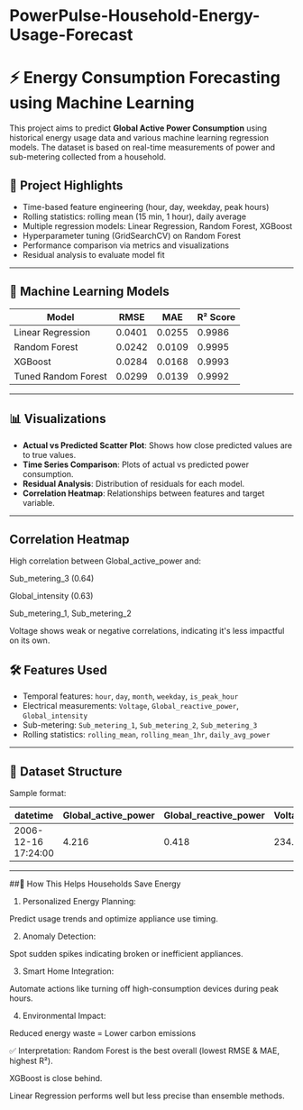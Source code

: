 # PowerPulse-Household-Energy-Usage-Forecast

# ⚡ Energy Consumption Forecasting using Machine Learning

This project aims to predict **Global Active Power Consumption** using historical energy usage data and various machine learning regression models. The dataset is based on real-time measurements of power and sub-metering collected from a household.

## 📌 Project Highlights

- Time-based feature engineering (hour, day, weekday, peak hours)
- Rolling statistics: rolling mean (15 min, 1 hour), daily average
- Multiple regression models: Linear Regression, Random Forest, XGBoost
- Hyperparameter tuning (GridSearchCV) on Random Forest
- Performance comparison via metrics and visualizations
- Residual analysis to evaluate model fit

---

## 🧠 Machine Learning Models

| Model                  | RMSE     | MAE      | R² Score |
|------------------------|----------|----------|----------|
| Linear Regression      | 0.0401   | 0.0255   | 0.9986   |
| Random Forest          | 0.0242   | 0.0109   | 0.9995   |
| XGBoost                | 0.0284   | 0.0168   | 0.9993   |
| Tuned Random Forest    | 0.0299   | 0.0139   | 0.9992   |

---

## 📊 Visualizations
- **Actual vs Predicted Scatter Plot**: Shows how close predicted values are to true values.
- **Time Series Comparison**: Plots of actual vs predicted power consumption.
- **Residual Analysis**: Distribution of residuals for each model.
- **Correlation Heatmap**: Relationships between features and target variable.
---
## Correlation Heatmap
High correlation between Global_active_power and:

Sub_metering_3 (0.64)

Global_intensity (0.63)

Sub_metering_1, Sub_metering_2

Voltage shows weak or negative correlations, indicating it's less impactful on its own.

## 🛠️ Features Used

- Temporal features: `hour`, `day`, `month`, `weekday`, `is_peak_hour`
- Electrical measurements: `Voltage`, `Global_reactive_power`, `Global_intensity`
- Sub-metering: `Sub_metering_1`, `Sub_metering_2`, `Sub_metering_3`
- Rolling statistics: `rolling_mean`, `rolling_mean_1hr`, `daily_avg_power`

---

## 📁 Dataset Structure

Sample format:

| datetime            | Global_active_power | Global_reactive_power | Voltage | Global_intensity | Sub_metering_1 | Sub_metering_2 | Sub_metering_3 |
|---------------------|---------------------|------------------------|---------|------------------|----------------|----------------|----------------|
| 2006-12-16 17:24:00 | 4.216               | 0.418                  | 234.84  | 18.4             | 0.0            | 1.0            | 17.0           |

---

##🌿 How This Helps Households Save Energy


1. Personalized Energy Planning:

Predict usage trends and optimize appliance use timing.

2. Anomaly Detection:

Spot sudden spikes indicating broken or inefficient appliances.

3. Smart Home Integration:

Automate actions like turning off high-consumption devices during peak hours.

4. Environmental Impact:

Reduced energy waste = Lower carbon emissions


✅ Interpretation:
Random Forest is the best overall (lowest RMSE & MAE, highest R²).

XGBoost is close behind.

Linear Regression performs well but less precise than ensemble methods.



